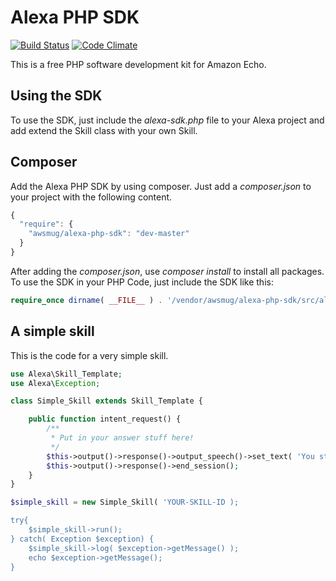 # Alexa PHP SDK

[![Build Status](https://api.travis-ci.org/awsmug/alexa-sdk.png?branch=master)](https://travis-ci.org/awsmug/alexa-sdk)
[![Code Climate](https://codeclimate.com/github/awsmug/alexa-sdk/badges/gpa.svg)](https://codeclimate.com/github/awsmug/alexa-sdk)

This is a free PHP software development kit for Amazon Echo.

## Using the SDK

To use the SDK, just include the *alexa-sdk.php* file to your Alexa project and add extend the Skill class with your own Skill.

## Composer

Add the Alexa PHP SDK by using composer. Just add a *composer.json* to your project with the following content.

```javascript
{
  "require": {
    "awsmug/alexa-php-sdk": "dev-master"
  }
}
```

After adding the *composer.json*, use *composer install* to install all packages. To use the SDK in your PHP Code,
just include the SDK like this:

```php
require_once dirname( __FILE__ ) . '/vendor/awsmug/alexa-php-sdk/src/alexa-sdk.php';
```

## A simple skill

This is the code for a very simple skill.

```php
use Alexa\Skill_Template;
use Alexa\Exception;

class Simple_Skill extends Skill_Template {

	public function intent_request() {
		/**
		 * Put in your answer stuff here!
		 */
		$this->output()->response()->output_speech()->set_text( 'You started the skill!' );
		$this->output()->response()->end_session();
	}
}

$simple_skill = new Simple_Skill( 'YOUR-SKILL-ID );

try{
	$simple_skill->run();
} catch( Exception $exception) {
	$simple_skill->log( $exception->getMessage() );
	echo $exception->getMessage();
}
```